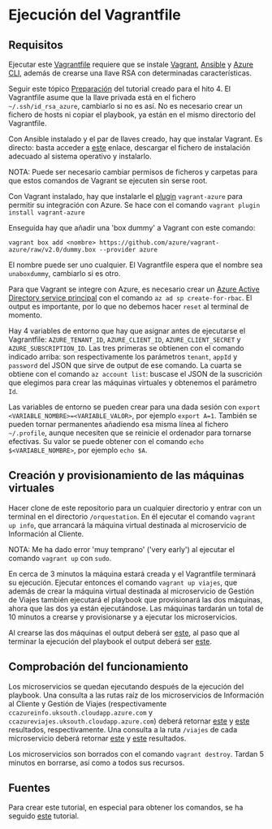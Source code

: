 # Ejecución del Vagrantfile

## Requisitos

Ejecutar este [Vagrantfile](https://github.com/migueldgoncalves/CCproj_1819/blob/master/orquestacion/Vagrantfile) requiere que se instale [Vagrant](https://www.vagrantup.com/), [Ansible](https://www.ansible.com/) y [Azure CLI](https://docs.microsoft.com/es-es/cli/azure/install-azure-cli?view=azure-cli-latest), además de crearse una llave RSA con determinadas características.

Seguir este tópico [Preparación](https://github.com/migueldgoncalves/CCproj_1819/blob/master/docs/provisionamiento_auto.md#preparaci%C3%B3n) del tutorial creado para el hito 4. El Vagrantfile asume que la llave privada está en el fichero `~/.ssh/id_rsa_azure`, cambiarlo si no es así. No es necesario crear un fichero de hosts ni copiar el playbook, ya están en el mismo directorio del Vagrantfile.

Con Ansible instalado y el par de llaves creado, hay que instalar Vagrant. Es directo: basta acceder a [este](https://www.vagrantup.com/downloads.html) enlace, descargar el fichero de instalación adecuado al sistema operativo y instalarlo.

NOTA: Puede ser necesario cambiar permisos de ficheros y carpetas para que estos comandos de Vagrant se ejecuten sin serse root.

Con Vagrant instalado, hay que instalarle el [plugin](https://github.com/Azure/vagrant-azure) `vagrant-azure` para permitir su integración con Azure. Se hace con el comando `vagrant plugin install vagrant-azure`

Enseguida hay que añadir una 'box dummy' a Vagrant con este comando:

```
vagrant box add <nombre> https://github.com/azure/vagrant-azure/raw/v2.0/dummy.box --provider azure
```

El nombre puede ser uno cualquier. El Vagrantfile espera que el nombre sea `unaboxdummy`, cambiarlo si es otro.

Para que Vagrant se integre con Azure, es necesario crear un [Azure Active Directory service principal](https://docs.microsoft.com/en-us/azure/active-directory/develop/app-objects-and-service-principals) con el comando `az ad sp create-for-rbac`. El output es importante, por lo que no debemos hacer `reset` al terminal de momento.

Hay 4 variables de entorno que hay que asignar antes de ejecutarse el Vagrantfile: `AZURE_TENANT_ID`, `AZURE_CLIENT_ID`, `AZURE_CLIENT_SECRET` y `AZURE_SUBSCRIPTION_ID`. Las tres primeras se obtienen con el comando indicado arriba: son respectivamente los parámetros `tenant`, `appId` y `password` del JSON que sirve de output de ese comando. La cuarta se obtiene con el comando `az account list`: buscase el JSON de la suscrición que elegimos para crear las máquinas virtuales y obtenemos el parámetro `Id`.

Las variables de entorno se pueden crear para una dada sesión con `export <VARIABLE_NOMBRE>=<VARIABLE_VALOR>`, por ejemplo `export A=1`. También se pueden tornar permanentes añadiendo esa misma línea al fichero `~/.profile`, aunque necesiten que se reinicie el ordenador para tornarse efectivas. Su valor se puede obtener con el comando `echo $<VARIABLE_NOMBRE>`, por ejemplo `echo $A`.

## Creación y provisionamiento de las máquinas virtuales

Hacer clone de este repositorio para un cualquier directorio y entrar con un terminal en el directorio `/orquestation`. En él ejecutar el comando `vagrant up info`, que arrancará la máquina virtual destinada al microservicio de Información al Cliente.

NOTA: Me ha dado error 'muy temprano' ('very early') al ejecutar el comando `vagrant up` con `sudo`.

En cerca de 3 minutos la máquina estará creada y el Vagrantfile terminará su ejecución. Ejecutar entonces el comando `vagrant up viajes`, que además de crear la máquina virtual destinada al microservicio de Gestión de Viajes también ejecutará el playbook que provisionará las dos máquinas, ahora que las dos ya están ejecutándose. Las máquinas tardarán un total de 10 minutos a crearse y provisionarse y a ejecutar los microservicios.

Al crearse las dos máquinas el output deberá ser [este](https://github.com/migueldgoncalves/CCproj_1819/blob/master/docs/Orquestacion/Provisionamiento_1.png), al paso que al terminar la ejecución del playbook el output deberá ser [este](https://github.com/migueldgoncalves/CCproj_1819/blob/master/docs/Orquestacion/Provisionamiento_2.png).

## Comprobación del funcionamiento

Los microservicios se quedan ejecutando después de la ejecución del playbook. Una consulta a las rutas raíz de los microservicios de Información al Cliente y Gestión de Viajes (respectivamente `ccazureinfo.uksouth.cloudapp.azure.com` y `ccazureviajes.uksouth.cloudapp.azure.com`) deberá retornar [este](https://github.com/migueldgoncalves/CCproj_1819/blob/master/docs/Orquestacion/Ruta_raiz_info.png) y [este](https://github.com/migueldgoncalves/CCproj_1819/blob/master/docs/Orquestacion/Ruta_raiz_viajes.png) resultados, respectivamente. Una consulta a la ruta `/viajes` de cada microservicio deberá retornar [este](https://github.com/migueldgoncalves/CCproj_1819/blob/master/docs/Orquestacion/Ruta_viajes_info.png) y [este](https://github.com/migueldgoncalves/CCproj_1819/blob/master/docs/Orquestacion/Ruta_viajes_viajes.png) resultados.

Los microservicios son borrados con el comando `vagrant destroy`. Tardan 5 minutos en borrarse, así como a todos sus recursos.

## Fuentes

Para crear este tutorial, en especial para obtener los comandos, se ha seguido [este](https://blog.scottlowe.org/2017/12/11/using-vagrant-with-azure/) tutorial.